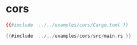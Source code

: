 # cors

```toml
{{#include  ../../examples/cors/Cargo.toml }}
```

```rust
{{#include  ../../examples/cors/src/main.rs }}
```


